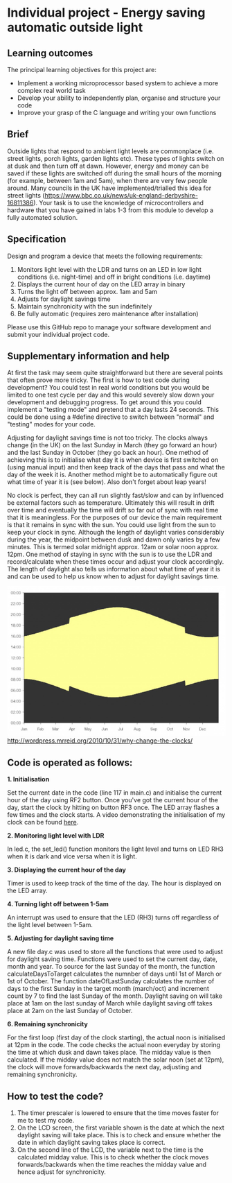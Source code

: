 # Individual project - Energy saving automatic outside light

## Learning outcomes

The principal learning objectives for this project are:

- Implement a working microprocessor based system to achieve a more complex real world task
- Develop your ability to independently plan, organise and structure your code 
- Improve your grasp of the C language and writing your own functions

## Brief

Outside lights that respond to ambient light levels are commonplace (i.e. street lights, porch lights, garden lights etc). These types of lights switch on at dusk and then turn off at dawn. However, energy and money can be saved if these lights are switched off during the small hours of the morning (for example, between 1am and 5am), when there are very few people around. Many councils in the UK have implemented/trialled this idea for street lights (https://www.bbc.co.uk/news/uk-england-derbyshire-16811386). Your task is to use the knowledge of microcontrollers and hardware that you have gained in labs 1-3 from this module to develop a fully automated solution.

## Specification
Design and program a device that meets the following requirements:

1. Monitors light level with the LDR and turns on an LED in low light conditions (i.e. night-time) and off in bright conditions (i.e. daytime)
1. Displays the current hour of day on the LED array in binary
1. Turns the light off between approx. 1am and 5am
1. Adjusts for daylight savings time
1. Maintain synchronicity with the sun indefinitely
1. Be fully automatic (requires zero maintenance after installation)

Please use this GitHub repo to manage your software development and submit your individual project code.

## Supplementary information and help
At first the task may seem quite straightforward but there are several points that often prove more tricky. The first is how to test code during development? You could test in real world conditions but you would be limited to one test cycle per day and this would severely slow down your development and debugging progress. To get around this you could implement a "testing mode" and pretend that a day lasts 24 seconds. This could be done using a #define directive to switch between "normal" and "testing" modes for your code.

Adjusting for daylight savings time is not too tricky. The clocks always change (in the UK) on the last Sunday in March (they go forward an hour) and the last Sunday in October (they go back an hour). One method of achieving this is to initialise what day it is when device is first switched on (using manual input) and then keep track of the days that pass and what the day of the week it is. Another method might be to automatically figure out what time of year it is (see below). Also don't forget about leap years! 

No clock is perfect, they can all run slightly fast/slow and can by influenced be external factors such as temperature. Ultimately this will result in drift over time and eventually the time will drift so far out of sync with real time that it is meaningless. For the purposes of our device the main requirement is that it remains in sync with the sun. You could use light from the sun to keep your clock in sync. Although the length of daylight varies considerably during the year, the midpoint between dusk and dawn only varies by a few minutes. This is termed solar midnight approx. 12am or solar noon approx. 12pm. One method of staying in sync with the sun is to use the LDR and record/calculate when these times occur and adjust your clock accordingly. The length of daylight also tells us information about what time of year it is and can be used to help us know when to adjust for daylight savings time.

![Day length](gifs/day-length-london.jpg)
http://wordpress.mrreid.org/2010/10/31/why-change-the-clocks/

## Code is operated as follows:

**1. Initialisation**

Set the current date in the code (line 117 in main.c) and initialise the current hour of the day using RF2 button. Once you've got the current hour of the day, start the clock by hitting on button RF3 once. The LED array flashes a few times and the clock starts. A video demonstrating the initialisation of my clock can be found [here](https://imperiallondon-my.sharepoint.com/:v:/g/personal/ywc19_ic_ac_uk/EVIgtHvGm25OkoPABVoYU1gBPNVlhGP6r6OobJstt_44ew?e=HpFHhx).

**2. Monitoring light level with LDR**

In led.c, the set_led() function monitors the light level and turns on LED RH3 when it is dark and vice versa when it is light.

**3. Displaying the current hour of the day**

Timer is used to keep track of the time of the day. The hour is displayed on the LED array.

**4. Turning light off between 1-5am**

An interrupt was used to ensure that the LED (RH3) turns off regardless of the light level between 1-5am.

**5. Adjusting for daylight saving time**

A new file day.c was used to store all the functions that were used to adjust for daylight saving time. Functions were used to set the current day, date, month and year. To source for the last Sunday of the month, the function calculateDaysToTarget calculates the numnber of days until 1st of March or 1st of October. The function dateOfLastSunday calculates the number of days to the first Sunday in the target month (march/oct) and increment count by 7 to find the last Sunday of the month. Daylight saving on will take place at 1am on the last sunday of March while daylight saving off takes place at 2am on the last Sunday of October. 

**6. Remaining synchronicity**

For the first loop (first day of the clock starting), the actual noon is initialised at 12pm in the code. The code checks the actual noon everyday by storing the time at which dusk and dawn takes place. The midday value is then calculated. If the midday value does not match the solar noon (set at 12pm), the clock will move forwards/backwards the next day, adjusting and remaining synchronicity. 

## How to test the code?

1. The timer prescaler is lowered to ensure that the time moves faster for me to test my code.
2. On the LCD screen, the first variable shown is the date at which the next daylight saving will take place. This is to check and ensure whether the date in which daylight saving takes place is correct. 
3. On the second line of the LCD, the variable next to the time is the calculated midday value. This is to check whether the clock moves forwards/backwards when the time reaches the midday value and hence adjust for synchronicity. 








